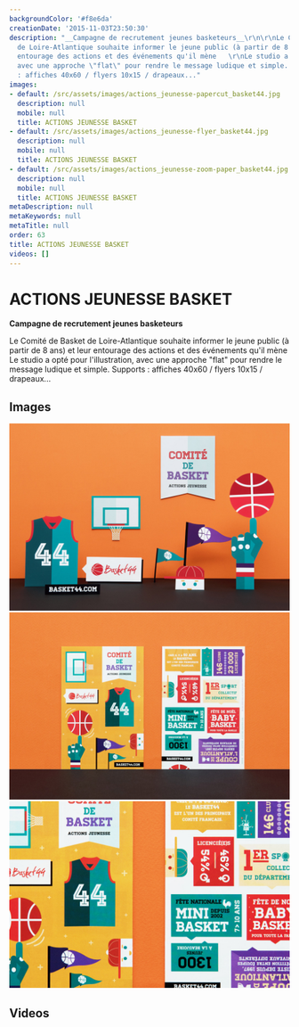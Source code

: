 ```yaml
---
backgroundColor: '#f8e6da'
creationDate: '2015-11-03T23:50:30'
description: "__Campagne de recrutement jeunes basketeurs__\r\n\r\nLe Comité de Basket
  de Loire-Atlantique souhaite informer le jeune public (à partir de 8 ans) et leur
  entourage des actions et des événements qu'il mène   \r\nLe studio a opté pour l'illustration,
  avec une approche \"flat\" pour rendre le message ludique et simple.   \r\nSupports
  : affiches 40x60 / flyers 10x15 / drapeaux..."
images:
- default: /src/assets/images/actions_jeunesse-papercut_basket44.jpg
  description: null
  mobile: null
  title: ACTIONS JEUNESSE BASKET
- default: /src/assets/images/actions_jeunesse-flyer_basket44.jpg
  description: null
  mobile: null
  title: ACTIONS JEUNESSE BASKET
- default: /src/assets/images/actions_jeunesse-zoom-paper_basket44.jpg
  description: null
  mobile: null
  title: ACTIONS JEUNESSE BASKET
metaDescription: null
metaKeywords: null
metaTitle: null
order: 63
title: ACTIONS JEUNESSE BASKET
videos: []
---
```


# ACTIONS JEUNESSE BASKET

__Campagne de recrutement jeunes basketeurs__

Le Comité de Basket de Loire-Atlantique souhaite informer le jeune public (à partir de 8 ans) et leur entourage des actions et des événements qu'il mène
Le studio a opté pour l'illustration, avec une approche "flat" pour rendre le message ludique et simple.
Supports : affiches 40x60 / flyers 10x15 / drapeaux...

## Images

![ACTIONS JEUNESSE BASKET](/src/assets/images/actions_jeunesse-papercut_basket44.jpg)
![ACTIONS JEUNESSE BASKET](/src/assets/images/actions_jeunesse-flyer_basket44.jpg)
![ACTIONS JEUNESSE BASKET](/src/assets/images/actions_jeunesse-zoom-paper_basket44.jpg)

## Videos
